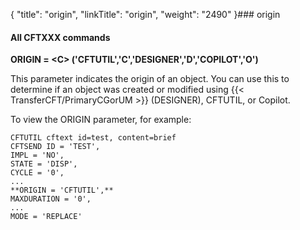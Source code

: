 {
    "title": "origin",
    "linkTitle": "origin",
    "weight": "2490"
}### origin

#### All CFTXXX commands

****ORIGIN = &lt;C> ('CFTUTIL','C','DESIGNER','D','COPILOT','O')****

This parameter indicates the origin of an object. You can use this to determine if an object was created or modified using {{< TransferCFT/PrimaryCGorUM  >}} (DESIGNER), CFTUTIL, or Copilot.

To view the ORIGIN parameter, for example:

```
CFTUTIL cftext id=test, content=brief
CFTSEND ID = 'TEST',
IMPL = 'NO',
STATE = 'DISP',
CYCLE = '0',
...
**ORIGIN = 'CFTUTIL',**
MAXDURATION = '0',
...
MODE = 'REPLACE'
```
